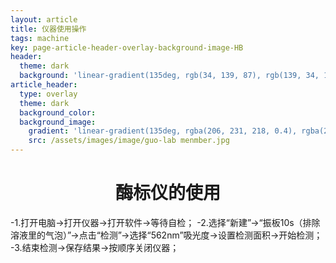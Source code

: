 ```yaml
---
layout: article
title: 仪器使用操作
tags: machine
key: page-article-header-overlay-background-image-HB
header:
  theme: dark
  background: 'linear-gradient(135deg, rgb(34, 139, 87), rgb(139, 34, 139))'
article_header:
  type: overlay
  theme: dark
  background_color:
  background_image:
    gradient: 'linear-gradient(135deg, rgba(206, 231, 218, 0.4), rgba(216, 204, 216, 0.4))'
    src: /assets/images/image/guo-lab menmber.jpg
---
```




# <center>酶标仪的使用<center>


-1.打开电脑→打开仪器→打开软件→等待自检；
-2.选择“新建”→“振板10s（排除溶液里的气泡）”→点击“检测”→选择“562nm”吸光度→设置检测面积→开始检测；
-3.结束检测→保存结果→按顺序关闭仪器；
